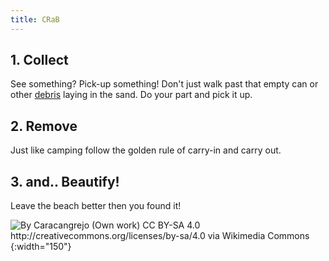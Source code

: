 ```yaml
---
title: CRaB
---
```


## 1. Collect
See something? Pick-up something! Don't just walk past that empty can or other [debris](/debris) laying in the sand. Do your part and pick it up.

## 2. Remove
Just like camping follow the golden rule of carry-in and carry out.


## 3. and.. Beautify!
Leave the beach better then you found it!



![By Caracangrejo (Own work) CC BY-SA 4.0 http://creativecommons.org/licenses/by-sa/4.0 via Wikimedia Commons](https://upload.wikimedia.org/wikipedia/commons/0/0b/Caracangrejo.png){:width="150"}